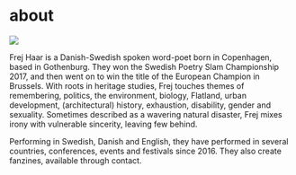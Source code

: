 # about
<img src="ansikte.jpg" class="right">

Frej Haar is a Danish-Swedish spoken word-poet born in Copenhagen, based in Gothenburg. They won the Swedish Poetry Slam Championship 2017, and then went on to win the title of the European Champion in Brussels. With roots in heritage studies, Frej touches themes of remembering, politics, the environment, biology, Flatland, urban development, (architectural) history, exhaustion, disability, gender and sexuality. Sometimes described as a wavering natural disaster, Frej mixes irony with vulnerable sincerity, leaving few behind. 

Performing in Swedish, Danish and English, they have performed in several countries, conferences, events and festivals since 2016. They also create fanzines, available through contact.
